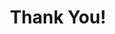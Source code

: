 ---
title: "Thank You!"
description: "Thank you for your interest. We'll be in touch soon."
layout: "single"

sections:
  - type: "content"
    class: "about"
    style: "margin-bottom: 4rem;"
    content: |
      ## Your Message Has Been Received
      
      Your submission has been received successfully. I appreciate you taking the time to reach out, and I'm excited to help you grow your business.

  - type: "grid"
    class: "services"
    style: "margin-bottom: 4rem;"
    header:
      title: "What Happens Next?"
      subtitle: "Here's what you can expect from me"
    grid_class: "grid-3"
    items:
      - title: "Email Inquiries"
        description: "I typically respond within **24-48 hours** during business days with personalized insights for your situation."
      - title: "Workshop Applications"
        description: "You'll receive confirmation and detailed next steps within **2 business days** of your application."
      - title: "Newsletter Subscriptions"
        description: "Welcome email with valuable resources and actionable insights sent **immediately** to your inbox."

  - type: "content"
    class: "services"
    style: "margin-bottom: 4rem;"
    content: |
      ## What You'll Receive
      
      Depending on what you signed up for, you'll get access to:
      
      - **Workshop details and enrollment information** — Complete program breakdowns with clear next steps
      - **Valuable resources and actionable insights** — Immediately applicable strategies for your business
      - **Updates on new AI solutions and business strategies** — Stay ahead with the latest marketing innovations
      - **Exclusive content not available elsewhere** — Insider knowledge reserved for my community

  - type: "grid"
    class: "services"
    style: "margin-bottom: 4rem;"
    header:
      title: "Explore While You Wait"
      subtitle: "Get started with these valuable resources"
    grid_class: "grid-3"
    items:
      - title: "AI Solutions"
        description: "LinkedIn content, Instagram posts, and blog article services that drive results for professional service businesses."
        link:
          url: "/ai-solutions/"
          text: "Explore Solutions"
      - title: "Workshops"
        description: "AI Lead Machine and 100 Day Sprint programs designed to scale your lead generation system."
        link:
          url: "/workshops/"
          text: "View Workshops"
      - title: "Blog"
        description: "Latest insights on marketing, business growth, and AI-powered strategies that actually work."
        link:
          url: "/blog/"
          text: "Read Articles"

  - type: "highlight"
    class: "cta"
    style: "margin-bottom: 4rem;"
    title: "Stay Connected"
    description: "Follow me for daily insights, behind-the-scenes content, and actionable business strategies that you can implement immediately."

  - type: "content"
    class: "about"
    content: |
      ### Need Help?
      
      **Questions?** Feel free to [contact me directly](/contact/) anytime. I read and respond to every message personally.
---